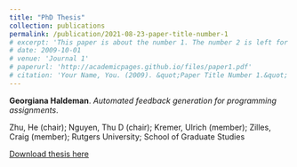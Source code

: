 ```yaml
---
title: "PhD Thesis"
collection: publications
permalink: /publication/2021-08-23-paper-title-number-1
# excerpt: 'This paper is about the number 1. The number 2 is left for future work.'
# date: 2009-10-01
# venue: 'Journal 1'
# paperurl: 'http://academicpages.github.io/files/paper1.pdf'
# citation: 'Your Name, You. (2009). &quot;Paper Title Number 1.&quot; <i>Journal 1</i>. 1(1).'
---
```


**Georgiana Haldeman**. _Automated feedback generation for programming assignments_. 

Zhu, He (chair); Nguyen, Thu D (chair); Kremer, Ulrich (member); Zilles, Craig (member); Rutgers University; School of Graduate Studies

[Download thesis here](https://doi.org/doi:10.7282/t3-1wcg-de52)
